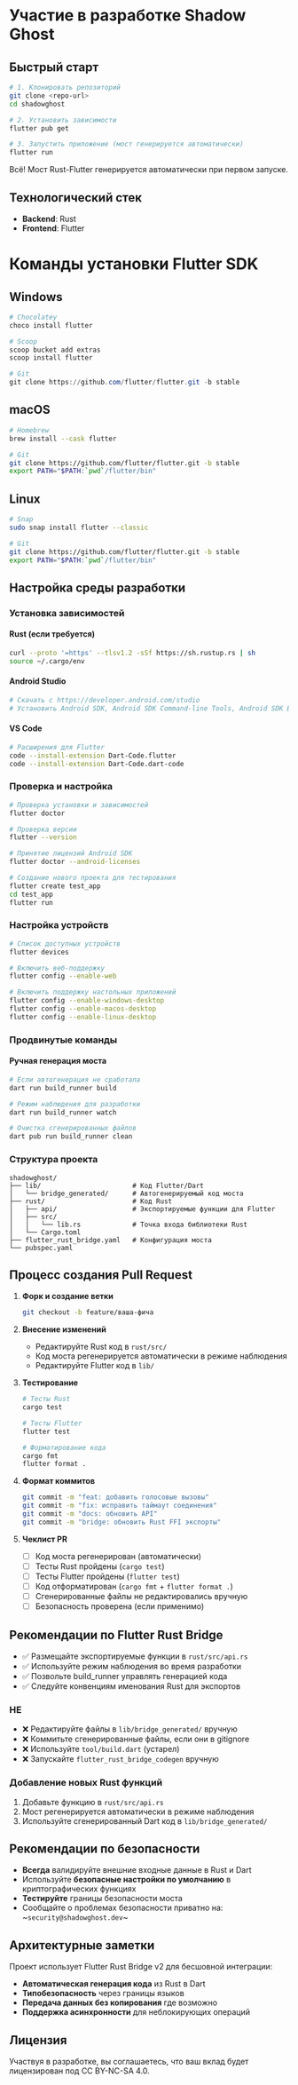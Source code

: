 # Участие в разработке Shadow Ghost

## Быстрый старт

```bash
# 1. Клонировать репозиторий
git clone <repo-url>
cd shadowghost

# 2. Установить зависимости
flutter pub get

# 3. Запустить приложение (мост генерируется автоматически)
flutter run
```

Всё! Мост Rust-Flutter генерируется автоматически при первом запуске.

## Технологический стек

- **Backend**: Rust
- **Frontend**: Flutter

# Команды установки Flutter SDK

## Windows
```powershell
# Chocolatey
choco install flutter

# Scoop
scoop bucket add extras
scoop install flutter

# Git
git clone https://github.com/flutter/flutter.git -b stable
```

## macOS
```bash
# Homebrew
brew install --cask flutter

# Git
git clone https://github.com/flutter/flutter.git -b stable
export PATH="$PATH:`pwd`/flutter/bin"
```

## Linux
```bash
# Snap
sudo snap install flutter --classic

# Git
git clone https://github.com/flutter/flutter.git -b stable
export PATH="$PATH:`pwd`/flutter/bin"
```

## Настройка среды разработки

### Установка зависимостей

#### Rust (если требуется)
```bash
curl --proto '=https' --tlsv1.2 -sSf https://sh.rustup.rs | sh
source ~/.cargo/env
```

#### Android Studio
```bash
# Скачать с https://developer.android.com/studio
# Установить Android SDK, Android SDK Command-line Tools, Android SDK Build-Tools
```

#### VS Code
```bash
# Расширения для Flutter
code --install-extension Dart-Code.flutter
code --install-extension Dart-Code.dart-code
```

### Проверка и настройка
```bash
# Проверка установки и зависимостей
flutter doctor

# Проверка версии
flutter --version

# Принятие лицензий Android SDK
flutter doctor --android-licenses

# Создание нового проекта для тестирования
flutter create test_app
cd test_app
flutter run
```

### Настройка устройств
```bash
# Список доступных устройств
flutter devices

# Включить веб-поддержку
flutter config --enable-web

# Включить поддержку настольных приложений
flutter config --enable-windows-desktop
flutter config --enable-macos-desktop  
flutter config --enable-linux-desktop
```

### Продвинутые команды

#### Ручная генерация моста

```bash
# Если автогенерация не сработала
dart run build_runner build

# Режим наблюдения для разработки
dart run build_runner watch

# Очистка сгенерированных файлов
dart pub run build_runner clean
```

### Структура проекта

```
shadowghost/
├── lib/                       # Код Flutter/Dart
│   └── bridge_generated/      # Автогенерируемый код моста
├── rust/                      # Код Rust
│   ├── api/                   # Экспортируемые функции для Flutter
│   ├── src/
│   │   └── lib.rs             # Точка входа библиотеки Rust
│   └── Cargo.toml
├── flutter_rust_bridge.yaml   # Конфигурация моста
└── pubspec.yaml
```

## Процесс создания Pull Request

1. **Форк и создание ветки**

   ```bash
   git checkout -b feature/ваша-фича
   ```

2. **Внесение изменений**
   - Редактируйте Rust код в `rust/src/`
   - Код моста регенерируется автоматически в режиме наблюдения
   - Редактируйте Flutter код в `lib/`

3. **Тестирование**

   ```bash
   # Тесты Rust
   cargo test

   # Тесты Flutter
   flutter test

   # Форматирование кода
   cargo fmt
   flutter format .
   ```

4. **Формат коммитов**

   ```bash
   git commit -m "feat: добавить голосовые вызовы"
   git commit -m "fix: исправить таймаут соединения"  
   git commit -m "docs: обновить API"
   git commit -m "bridge: обновить Rust FFI экспорты"
   ```

5. **Чеклист PR**
   - [ ] Код моста регенерирован (автоматически)
   - [ ] Тесты Rust пройдены (`cargo test`)
   - [ ] Тесты Flutter пройдены (`flutter test`)
   - [ ] Код отформатирован (`cargo fmt` + `flutter format .`)
   - [ ] Сгенерированные файлы не редактировались вручную
   - [ ] Безопасность проверена (если применимо)

## Рекомендации по Flutter Rust Bridge

- ✅ Размещайте экспортируемые функции в `rust/src/api.rs`
- ✅ Используйте режим наблюдения во время разработки
- ✅ Позвольте build_runner управлять генерацией кода
- ✅ Следуйте конвенциям именования Rust для экспортов

### НЕ

- ❌ Редактируйте файлы в `lib/bridge_generated/` вручную
- ❌ Коммитьте сгенерированные файлы, если они в gitignore
- ❌ Используйте `tool/build.dart` (устарел)
- ❌ Запускайте `flutter_rust_bridge_codegen` вручную

### Добавление новых Rust функций

1. Добавьте функцию в `rust/src/api.rs`
2. Мост регенерируется автоматически в режиме наблюдения
3. Используйте сгенерированный Dart код в `lib/bridge_generated/`

## Рекомендации по безопасности

- **Всегда** валидируйте внешние входные данные в Rust и Dart
- Используйте **безопасные настройки по умолчанию** в криптографических функциях
- **Тестируйте** границы безопасности моста
- Сообщайте о проблемах безопасности приватно на: ~`security@shadowghost.dev`~

## Архитектурные заметки

Проект использует Flutter Rust Bridge v2 для бесшовной интеграции:

- **Автоматическая генерация кода** из Rust в Dart
- **Типобезопасность** через границы языков
- **Передача данных без копирования** где возможно
- **Поддержка асинхронности** для неблокирующих операций

## Лицензия

Участвуя в разработке, вы соглашаетесь, что ваш вклад будет лицензирован под CC BY-NC-SA 4.0.
